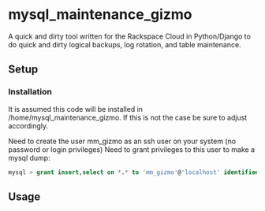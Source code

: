 # mysql_maintenance_gizmo

A quick and dirty tool written for the Rackspace Cloud in Python/Django to do quick and dirty logical backups, log rotation, and table maintenance.  

## Setup

### Installation
It is assumed this code will be installed in /home/mysql_maintenance_gizmo.  If this is not the case be sure to adjust accordingly.

Need to create the user mm_gizmo as an ssh user on your system (no password or login privileges)
Need to grant privileges to this user to make a mysql dump:

```sql
mysql > grant insert,select on *.* to 'mm_gizmo'@'localhost' identified by 'MySuperSecretPassword'
```





## Usage
